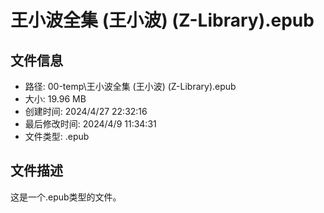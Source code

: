﻿# 王小波全集 (王小波) (Z-Library).epub

## 文件信息
- 路径: 00-temp\王小波全集 (王小波) (Z-Library).epub
- 大小: 19.96 MB
- 创建时间: 2024/4/27 22:32:16
- 最后修改时间: 2024/4/9 11:34:31
- 文件类型: .epub

## 文件描述
这是一个.epub类型的文件。

